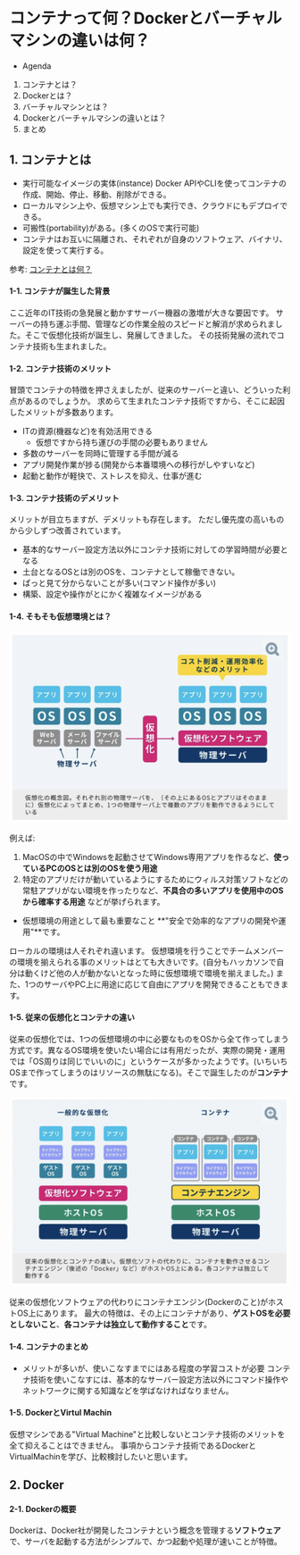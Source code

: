 # コンテナって何？Dockerとバーチャルマシンの違いは何？
- Agenda
1. コンテナとは？
2. Dockerとは？
3. バーチャルマシンとは？
4. Dockerとバーチャルマシンの違いとは？
5. まとめ

## 1. コンテナとは
- 実行可能なイメージの実体(instance)
Docker APIやCLIを使ってコンテナの作成、開始、停止、移動、削除ができる。
- ローカルマシン上や、仮想マシン上でも実行でき、クラウドにもデプロイできる。
- 可搬性(portability)がある。(多くのOSで実行可能)
- コンテナはお互いに隔離され、それぞれが自身のソフトウェア、バイナリ、設定を使って実行する。

参考: [コンテナとは何？](https://docs.docker.jp/get-started/index.html#id5)

#### 1-1. コンテナが誕生した背景
ここ近年のIT技術の急発展と動かすサーバー機器の激増が大きな要因です。
サーバーの持ち運ぶ手間、管理などの作業全般のスピードと解消が求められました。そこで仮想化技術が誕生し、発展してきました。
その技術発展の流れでコンテナ技術も生まれました。

#### 1-2. コンテナ技術のメリット
冒頭でコンテナの特徴を押さえましたが、従来のサーバーと違い、どういった利点があるのでしょうか。
求めらて生まれたコンテナ技術ですから、そこに起因したメリットが多数あります。

- ITの資源(機器など)を有効活用できる
  - 仮想ですから持ち運びの手間の必要もありません
- 多数のサーバーを同時に管理する手間が減る
- アプリ開発作業が捗る(開発から本番環境への移行がしやすいなど)
- 起動と動作が軽快で、ストレスを抑え、仕事が進む

#### 1-3. コンテナ技術のデメリット
メリットが目立ちますが、デメリットも存在します。
ただし優先度の高いものから少しずつ改善されています。

- 基本的なサーバー設定方法以外にコンテナ技術に対しての学習時間が必要となる
- 土台となるOSとは別のOSを、コンテナとして稼働できない。
- ぱっと見て分からないことが多い(コマンド操作が多い)
- 構築、設定や操作がとにかく複雑なイメージがある


#### 1-4. そもそも仮想環境とは？
![](2022-09-07-05-27-51.png)

例えば:
1. MacOSの中でWindowsを起動させてWindows専用アプリを作るなど、**使っているPCのOSとは別のOSを使う用途**
2. 特定のアプリだけが動いているようにするためにウィルス対策ソフトなどの常駐アプリがない環境を作ったりなど、**不具合の多いアプリを使用中のOSから確率する用途**
などが挙げられます。

- 仮想環境の用途として最も重要なこと
**"安全で効率的なアプリの開発や運用"**です。

ローカルの環境は人それぞれ違います。
仮想環境を行うことでチームメンバーの環境を揃えられる事のメリットはとても大きいです。(自分もハッカソンで自分は動くけど他の人が動かないとなった時に仮想環境で環境を揃えました。)
また、1つのサーバやPC上に用途に応じて自由にアプリを開発できることもできます。

#### 1-5. 従来の仮想化とコンテナの違い
従来の仮想化では、1つの仮想環境の中に必要なものをOSから全て作ってしまう方式です。異なるOS環境を使いたい場合には有用だったが、実際の開発・運用では「OS周りは同じでいいのに」というケースが多かったようです。(いちいちOSまで作ってしまうのはリソースの無駄になる)。そこで誕生したのが**コンテナ**です。

![](2022-09-07-05-41-34.png)

従来の仮想化ソフトウェアの代わりにコンテナエンジン(Dockerのこと)がホストOS上にあります。
最大の特徴は、その上にコンテナがあり、**ゲストOSを必要としないこと**、**各コンテナは独立して動作すること**です。


#### 1-4. コンテナのまとめ
- メリットが多いが、使いこなすまでにはある程度の学習コストが必要
コンテナ技術を使いこなすには、基本的なサーバー設定方法以外にコマンド操作やネットワークに関する知識などを学ばなければなりません。
#### 1-5. DockerとVirtul Machin
仮想マシンである"Virtual Machine"と比較しないとコンテナ技術のメリットを全て抑えることはできません。
事項からコンテナ技術であるDockerとVirtualMachinを学び、比較検討したいと思います。

## 2. Docker
#### 2-1. Dockerの概要
Dockerは、Docker社が開発したコンテナという概念を管理する**ソフトウェア**で、サーバを起動する方法がシンプルで、かつ起動や処理が速いことが特徴。
